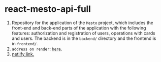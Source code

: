 # react-mesto-api-full
1. Repository for the application of the `Mesto` project, which includes the front-end and back-end parts of the application with the following features: authorization and registration of users, operations with cards and users. The backend is in the `backend/` directory and the frontend is in `frontend/`.
2. `address on render`: <code>[here](https://mesto-api-32pp.onrender.com/)</code>.
3. [netlify link.](https://antoshkow-mesto.netlify.app/ "netlify link.")
